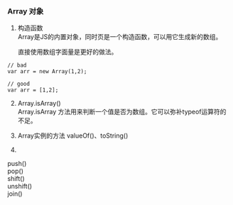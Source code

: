 ### Array 对象
1. 构造函数  
	Array是JS的内置对象，同时页是一个构造函数，可以用它生成新的数组。  

	直接使用数组字面量是更好的做法。

```
// bad
var arr = new Array(1,2);

// good
var arr = [1,2];
```

2. Array.isArray()  
	Array.isArray 方法用来判断一个值是否为数组。它可以弥补typeof运算符的不足。

3. Array实例的方法 
   valueOf()、toString()
4. 

push()   
pop()  
shift()  
unshift()  
join()  

	
	
	